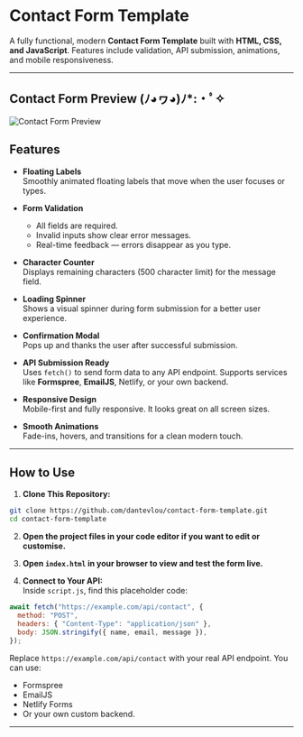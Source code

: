 # Contact Form Template 

A fully functional, modern **Contact Form Template** built with **HTML, CSS, and JavaScript**. Features include validation, API submission, animations, and mobile responsiveness.

---
## Contact Form Preview (ﾉ◕ヮ◕)ﾉ*:・ﾟ✧

![Contact Form Preview](https://github.com/user-attachments/assets/e9a1aace-57ff-4bc0-8f85-165bf1e35fa6)

## Features

- **Floating Labels**  
  Smoothly animated floating labels that move when the user focuses or types.

- **Form Validation**  
  - All fields are required.  
  - Invalid inputs show clear error messages.  
  - Real-time feedback — errors disappear as you type.

- **Character Counter**  
  Displays remaining characters (500 character limit) for the message field.

- **Loading Spinner**  
  Shows a visual spinner during form submission for a better user experience.

- **Confirmation Modal**  
  Pops up and thanks the user after successful submission.

- **API Submission Ready**  
  Uses `fetch()` to send form data to any API endpoint. Supports services like **Formspree**, **EmailJS**, Netlify, or your own backend.

- **Responsive Design**  
  Mobile-first and fully responsive. It looks great on all screen sizes.

- **Smooth Animations**  
  Fade-ins, hovers, and transitions for a clean modern touch.

---

## How to Use 

1. **Clone This Repository:**

```bash
git clone https://github.com/dantevlou/contact-form-template.git
cd contact-form-template
```

2. **Open the project files in your code editor if you want to edit or customise.**
3. **Open `index.html` in your browser to view and test the form live.**

4. **Connect to Your API:**  
   Inside `script.js`, find this placeholder code:

```javascript
await fetch("https://example.com/api/contact", {
  method: "POST",
  headers: { "Content-Type": "application/json" },
  body: JSON.stringify({ name, email, message }),
});
```

Replace `https://example.com/api/contact` with your real API endpoint. You can use:
- Formspree
- EmailJS
- Netlify Forms
- Or your own custom backend.

---


